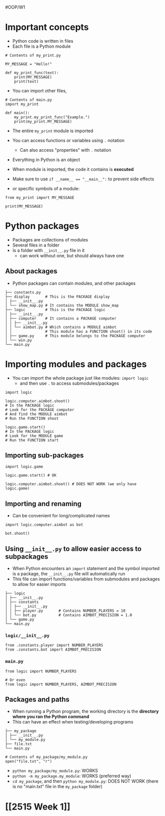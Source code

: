 #OOP/W1
# Important concepts

- Python code is written in files
- Each file is a Python module

```
# Contents of my_print.py

MY_MESSAGE = "Hello!"

def my_print_func(text):
	print(MY_MESSAGE)
	print(text)
```
- You can import other files,
```
# Contents of main.py
import my_print

def main():
	my_print.my_print_func("Example.")
	print(my_print.MY_MESSAGE)
```
-  The entire `my_print` module is imported
- You can access functions or variables using `.` notation
	- Can also access "properties" with `.` notation
- Everything in Python is an object
- When module is imported, the code it contains is **executed**
- Make sure to use `if __name__ == "__main__":` to prevent side effects

- or specific symbols of a module:
```
from my_print import MY_MESSAGE  

print(MY_MESSAGE)
```

# Python packages

- Packages are collections of modules
- Several files in a folder
- Is a folder with `__init__.py` file in it
	- can work without one, but should always have one

## About packages

- Python packages can contain modules, and other packages
```
├── constants.py
├── display       # This is the PACKAGE display
│ ├── __init__.py
│ └── show_map.py # It contains the MODULE show_map
├── logic         # This is the PACKAGE logic
│ ├── __init__.py
│ ├── computer    # It contains a PACKAGE computer
│ │ ├── __init__.py
│ │ └── aimbot.py # Which contains a MODULE aimbot
│ │               # This module has a FUNCTION shoot() in its code
│ ├── game.py     # This module belongs to the PACKAGE computer
│ └── win.py
└── main.py
```


# Importing modules and packages

- You can import the whole package just like modules: `import logic`
	- and then use `.` to access submodules/packages
```
import logic  

logic.computer.aimbot.shoot() 
# In the PACKAGE logic
# Look for the PACKAGE computer  
# And find the MODULE aimbot  
# Run the FUNCTION shoot

logic.game.start()  
# In the PACKAGE logic  
# Look for the MODULE game  
# Run the FUNCTION start
```

## Importing sub-packages

```
import logic.game  

logic.game.start() # OK  

logic.computer.aimbot.shoot() # DOES NOT WORK (we only have logic.game)
```

## Importing and renaming

- Can be convenient for long/complicated names
```
import logic.computer.aimbot as bot

bot.shoot()
```

## Using `__init__.py` to allow easier access to subpackages

- When Python encounters an `import` statement and the symbol imported is a package, the `__init__.py` file will automatically run
- This file can import functions/variables from submodules and packages to allow for easier imports
```
├── logic  
│ ├── __init__.py  
│ ├── constants  
│ │ ├── __init__.py  
│ │ ├── player.py       # Contains NUMBER_PLAYERS = 10  
│ │ └── bot.py          # Contains AIMBOT_PRECISION = 1.0  
│ └── game.py  
└── main.py
```
### `logic/__init__.py`
```
from .constants.player import NUMBER_PLAYERS  
from .constants.bot import AIMBOT_PRECISION
```
### `main.py`
```
from logic import NUMBER_PLAYERS  

# Or even  
from logic import NUMBER_PLAYERS, AIMBOT_PRECISION
```

## Packages and paths

- When running a Python program, the working directory is the **directory where you ran the Python command**
- This can have an effect when testing/developing programs
```
├── my_package  
│ ├── __init__.py  
│ └── my_module.py  
├── file.txt  
└── main.py
```

```
# Contents of my_package/my_module.py  
open("file.txt", "r")
```
- `python my_package/my_module.py`: WORKS
- `python -m my_package.my_module`: WORKS (preferred way)
- `cd my_package`, and then `python my_module.py`: DOES NOT WORK (there is no "main.txt" file in the `my_package` folder)

# [[2515 Week 1]]